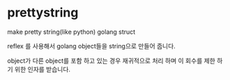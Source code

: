 # prettystring
make pretty string(like python) golang struct

reflex 를 사용해서 golang object들을 string으로 만들어 줍니다. 

object가 다른 object를 포함 하고 있는 경우 재귀적으로 처리 하며 
이 회수를 제한 하기 위한 인자를 받습니다. 

